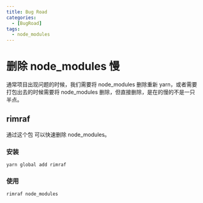```yaml
---
title: Bug Road
categories:
  - [BugRoad]
tags: 
  - node_modules
---
```


# 删除 node_modules 慢

通常项目出现问题的时候，我们需要将 node_modules 删除重新 yarn，或者需要打包出去的时候需要将 node_modules 删除，但直接删除，是在的慢的不是一只半点。

## rimraf

通过这个包 可以快速删除 node_modules。

### 安装

`yarn global add rimraf`

### 使用

`rimraf node_modules`